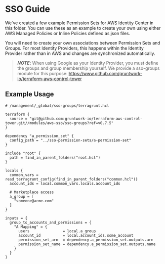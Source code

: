 # SSO Guide

We've created a few example Permission Sets for AWS Identity Center in this folder.
You can use these as an example to create your own using either AWS Managed Policies or
Inline Policies defined as json files.

You will need to create your own associations between Permission Sets and Groups.
For most Identity Providers, this happens within the Identity Provider rather than in AWS and changes
are synchronized automatically.

> **_NOTE_:**
> When using Google as your Identity Provider, you must define the groups and group membership yourself.
> We provide a sso-groups module for this purpose: <https://www.github.com/gruntwork-io/terraform-aws-control-tower>

## Example Usage

```hcl
# /management/_global/sso-groups/terragrunt.hcl

terraform {
  source = "git@github.com:gruntwork-io/terraform-aws-control-tower.git//modules/aws-sso/sso-groups?ref=v0.7.5"
}

dependency "a_permission_set" {
  config_path = "../sso-permission-sets/a-permission-set"
}

include "root" {
  path = find_in_parent_folders("root.hcl")
}

locals {
  common_vars = read_terragrunt_config(find_in_parent_folders("common.hcl"))
  account_ids = local.common_vars.locals.account_ids

  # Marketplace access
  a_group = [
    "someone@acme.com"
  ]
}

inputs = {
  group_to_accounts_and_permissions = {
    "A Mapping" = {
      users               = local.a_group
      account_id          = local.account_ids.some_account
      permission_set_arn  = dependency.a_permission_set.outputs.arn
      permission_set_name = dependency.a_permission_set.outputs.name
    }
  }
}
```
